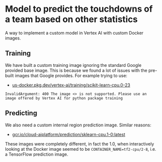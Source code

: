 # Model to predict the touchdowns of a team based on other statistics

A way to implement a custom model in Vertex AI with custom Docker images.

## Training

We have built a custom training image ignoring the standard Google provided base image. This is because we found a lot of issues with the pre-built images that Google provides. For example trying to use:

- [us-docker.pkg.dev/vertex-ai/training/scikit-learn-cpu.0-23](us-docker.pkg.dev/vertex-ai/training/scikit-learn-cpu.0-23)

```log
InvalidArgument: 400 The image <> is not supported. Please use an image offered by Vertex AI for python package training
```

## Predicting

We also need a custom internal region prediction image. Similar reasons:

- [gcr.io/cloud-aiplatform/prediction/sklearn-cpu.1-0:latest](gcr.io/cloud-aiplatform/prediction/sklearn-cpu.1-0:latest)

These images were completely different, in fact the 1.0, when interactively looking at the Docker image seemed to be `CONTAINER_NAME=tf2-cpu/2-8`, i.e. a TensorFlow prediction image.

